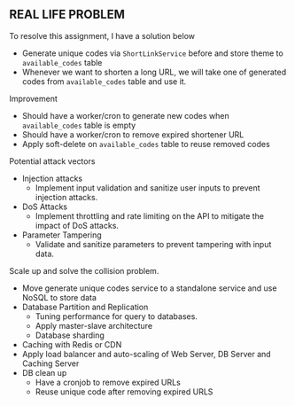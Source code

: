 ## REAL LIFE PROBLEM

To resolve this assignment, I have a solution below

- Generate unique codes via `ShortLinkService` before and store theme to `available_codes` table
- Whenever we want to shorten a long URL, we will take one of generated codes from `available_codes` table and use it.

Improvement

- Should have a worker/cron to generate new codes when `available_codes` table is empty
- Should have a worker/cron to remove expired shortener URL
- Apply soft-delete on `available_codes` table to reuse removed codes

Potential attack vectors

- Injection attacks
  - Implement input validation and sanitize user inputs to prevent injection attacks.
- DoS Attacks
  - Implement throttling and rate limiting on the API to mitigate the impact of DoS attacks.
- Parameter Tampering
  - Validate and sanitize parameters to prevent tampering with input data.

Scale up and solve the collision problem. 

- Move generate unique codes service to a standalone service and use NoSQL to store data
- Database Partition and Replication
  - Tuning performance for query to databases.
  - Apply master-slave architecture
  - Database sharding
- Caching with Redis or CDN
- Apply load balancer and auto-scaling of Web Server, DB Server and Caching Server
- DB clean up
  - Have a cronjob to remove expired URLs
  - Reuse unique code after removing expired URLS